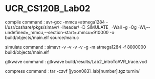 # UCR_CS120B_Lab02

compile command : avr-gcc -mmcu=atmega1284 -I/usr/csshare/pkgs/simavr/ -Iheader/ -D_SIMULATE_ -Wall -g -Og -Wl,--undefined=_mmcu,--section-start=.mmcu=910000 -o build/objects/main.elf source/main.c

simulate command : simavr -v -v -v -v -g -m atmega1284 -f 8000000 build/objects/main.elf

gtkwave command : gtkwave build/results/Lab2_introToAVR_trace.vcd

compress command : tar -czvf [jyoon083]_lab[number].tgz turnin/

